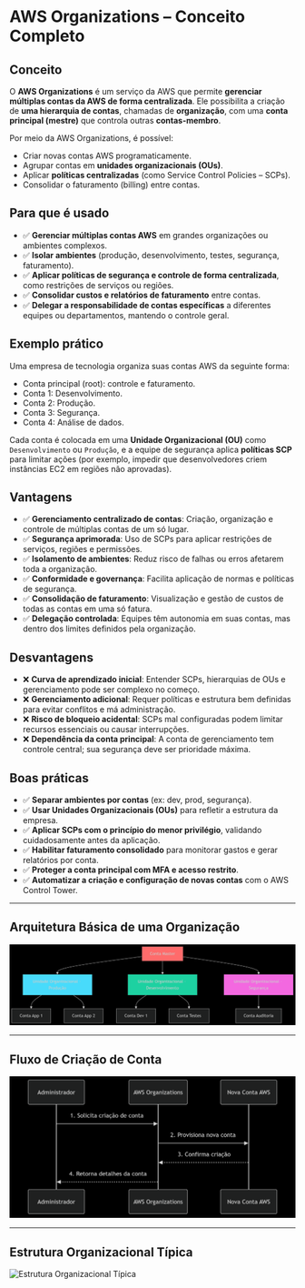 # AWS Organizations – Conceito Completo

## Conceito

O **AWS Organizations** é um serviço da AWS que permite **gerenciar múltiplas contas da AWS de forma centralizada**. Ele possibilita a criação de **uma hierarquia de contas**, chamadas de **organização**, com uma **conta principal (mestre)** que controla outras **contas-membro**.

Por meio da AWS Organizations, é possível:
- Criar novas contas AWS programaticamente.
- Agrupar contas em **unidades organizacionais (OUs)**.
- Aplicar **políticas centralizadas** (como Service Control Policies – SCPs).
- Consolidar o faturamento (billing) entre contas.

## Para que é usado

- ✅ **Gerenciar múltiplas contas AWS** em grandes organizações ou ambientes complexos.
- ✅ **Isolar ambientes** (produção, desenvolvimento, testes, segurança, faturamento).
- ✅ **Aplicar políticas de segurança e controle de forma centralizada**, como restrições de serviços ou regiões.
- ✅ **Consolidar custos e relatórios de faturamento** entre contas.
- ✅ **Delegar a responsabilidade de contas específicas** a diferentes equipes ou departamentos, mantendo o controle geral.

## Exemplo prático

Uma empresa de tecnologia organiza suas contas AWS da seguinte forma:

- Conta principal (root): controle e faturamento.
- Conta 1: Desenvolvimento.
- Conta 2: Produção.
- Conta 3: Segurança.
- Conta 4: Análise de dados.

Cada conta é colocada em uma **Unidade Organizacional (OU)** como `Desenvolvimento` ou `Produção`, e a equipe de segurança aplica **políticas SCP** para limitar ações (por exemplo, impedir que desenvolvedores criem instâncias EC2 em regiões não aprovadas).

## Vantagens

- ✅ **Gerenciamento centralizado de contas**: Criação, organização e controle de múltiplas contas de um só lugar.
- ✅ **Segurança aprimorada**: Uso de SCPs para aplicar restrições de serviços, regiões e permissões.
- ✅ **Isolamento de ambientes**: Reduz risco de falhas ou erros afetarem toda a organização.
- ✅ **Conformidade e governança**: Facilita aplicação de normas e políticas de segurança.
- ✅ **Consolidação de faturamento**: Visualização e gestão de custos de todas as contas em uma só fatura.
- ✅ **Delegação controlada**: Equipes têm autonomia em suas contas, mas dentro dos limites definidos pela organização.

## Desvantagens

- ❌ **Curva de aprendizado inicial**: Entender SCPs, hierarquias de OUs e gerenciamento pode ser complexo no começo.
- ❌ **Gerenciamento adicional**: Requer políticas e estrutura bem definidas para evitar conflitos e má administração.
- ❌ **Risco de bloqueio acidental**: SCPs mal configuradas podem limitar recursos essenciais ou causar interrupções.
- ❌ **Dependência da conta principal**: A conta de gerenciamento tem controle central; sua segurança deve ser prioridade máxima.

## Boas práticas

- ✅ **Separar ambientes por contas** (ex: dev, prod, segurança).
- ✅ **Usar Unidades Organizacionais (OUs)** para refletir a estrutura da empresa.
- ✅ **Aplicar SCPs com o princípio do menor privilégio**, validando cuidadosamente antes da aplicação.
- ✅ **Habilitar faturamento consolidado** para monitorar gastos e gerar relatórios por conta.
- ✅ **Proteger a conta principal com MFA e acesso restrito**.
- ✅ **Automatizar a criação e configuração de novas contas** com o AWS Control Tower.

---

## Arquitetura Básica de uma Organização

![Arquitetura Básica de uma Organização](/images/Arquitetura%20Básica%20de%20uma%20Organização.png)

---

## Fluxo de Criação de Conta
![Fluxo de Criação de Conta](/images/Fluxo%20de%20Criação%20de%20Conta.png)

---

##  Estrutura Organizacional Típica
![Estrutura Organizacional Típica](/images/Estrutura%20Organizacional%20Típica.png)



